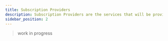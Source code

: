 ```yaml
---
title: Subscription Providers
description: Subscription Providers are the services that will be provided to the customer.
sidebar_position: 2
---
```


> work in progress